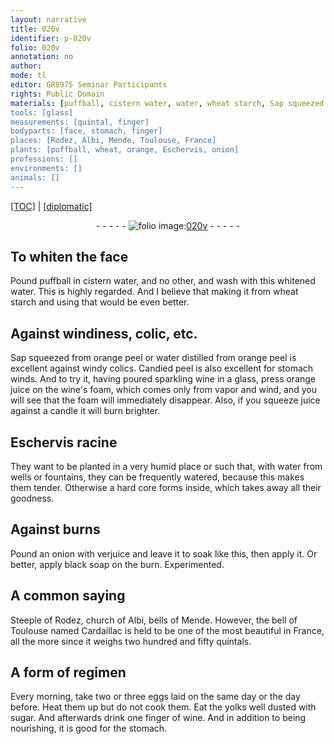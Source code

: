 ```yaml
---
layout: narrative
title: 020v
identifier: p-020v
folio: 020v
annotation: no
author:
mode: tl
editor: GR8975 Seminar Participants
rights: Public Domain
materials: [puffball, cistern water, water, wheat starch, Sap squeezed from orange peel, water distilled from orange peel, Candied peel, sparkling wine, orange juice, wine's foam, juice, Eschervis racine, onion, verjuice, black soap, eggs, yolk, sugar, wine]
tools: [glass]
measurements: [quintal, finger]
bodyparts: [face, stomach, finger]
places: [Rodez, Albi, Mende, Toulouse, France]
plants: [puffball, wheat, orange, Eschervis, onion]
professions: []
environments: []
animals: []
---
```


<p><a href="{{ site.baseurl }}/translation/">[TOC]</a> | <a href="{{ site.baseurl }}/texts/p-020v_tc/">[diplomatic]</a></p><div class="folio" align="center">- - - - - <a href="http://gallica.bnf.fr/ark:/12148/btv1b10500001g/f46.image" target="_blank"><img src="https://cu-mkp.github.io/2017-workshop-edition/assets/photo-icon.png" alt="folio image: " style="display:inline-block; margin-bottom:-3px;"/>020v</a> - - - - - </div>  
  

## To whiten the <span class="bp">face</span>

 
Pound <span class="m"><span class="pa">puffball</span></span> in <span class="m">cistern water</span>, and no other, and wash with this whitened <span class="m">water</span>. This is highly regarded. And I believe that making it from <span class="m"><span class="pa">wheat</span> starch</span> and using that would be even better.
 
 
  

## Against windiness, colic, etc.

 
<span class="m">Sap squeezed<span class="sup"> from <span class="pa">orange</span> peel</span></span> or <span class="m">water distilled from <span class="pa">orange</span> peel</span> is excellent against windy colics. <span class="m">Candied peel</span> is also excellent for <span class="bp">stomach</span> winds. And to try it, having poured <span class="m">sparkling wine</span> in a <span class="tl">glass</span>, press <span class="m"><span class="pa">orange</span> juice</span> on the <span class="m">wine's foam</span>, which comes only from vapor and wind, and you will see that the foam will immediately disappear. Also, if you squeeze <span class="m">juice</span> against a candle it will burn brighter. 
 
 
  

## <span class="m"><span class="pa">Eschervis</span> racine</span>

 
They want to be planted in a very humid place or such that, with <span class="sup">water from</span> wells or fountains, they can be frequently watered, because this makes them tender. Otherwise a hard core forms inside, which takes away all their goodness. 
 
 
  

## Against burns

 
Pound an <span class="m"><span class="pa">onion</span></span> with <span class="m">verjuice</span> and leave it to soak like this, then apply it. Or better, apply <span class="m">black soap</span> on the burn. Experimented. 
 
 
  

## A common saying

 
Steeple of <span class="pl">Rodez</span>, church of <span class="pl">Albi</span>, bells of <span class="pl">Mende</span>. However, the bell of <span class="pl">Toulouse</span> named Cardaillac is held to be one of the most beautiful in <span class="pl">France</span>, all the more since it weighs two hundred and fifty <span class="ms">quintal</span>s. 
 
 
  

## A form of regimen

 
Every <span class="tmp">morning</span>, take two or three <span class="m">eggs</span> laid on the same day or the <span class="tmp">day</span> before. Heat them up but do not cook them. Eat the <span class="m">yolk</span>s well dusted with <span class="m">sugar</span>. And afterwards drink one <span class="ms"><span class="bp">finger</span></span> of <span class="m">wine</span>. And in addition to being nourishing, it is good for the <span class="bp">stomach</span>. 
 
